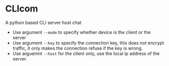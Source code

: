 # CLIcom

A python based CLI server host chat

- Use argument `--mode` to specify whether device is the client or the server
- Use argument `--key` to specify the connection key, this does not encrypt traffic, it only makes the connection refuse if the key is wrong.
- Use arguemnt `--host` for the client only, use the local ip address of the server.
